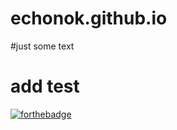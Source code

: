 # echonok.github.io
#just some text
# add test

[![forthebadge](https://forthebadge.com/images/badges/powered-by-electricity.svg)](https://forthebadge.com)
